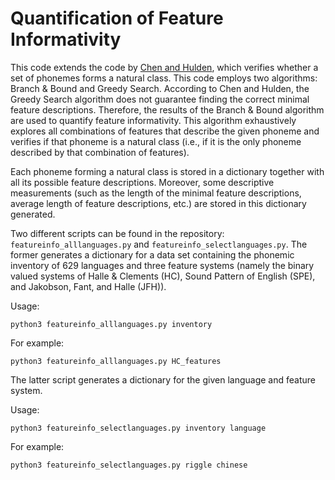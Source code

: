 # Quantification of Feature Informativity 

This code extends the code by [Chen and Hulden](https://github.com/mhulden/minphonfeat), which verifies whether a set of phonemes forms a natural class. This code employs two algorithms: Branch & Bound and Greedy Search. According to Chen and Hulden, the Greedy Search algorithm does not guarantee finding the correct minimal feature descriptions. Therefore, the results of the Branch \& Bound algorithm are used to quantify feature informativity. This algorithm exhaustively explores all combinations of features that describe the given phoneme and verifies if that phoneme is a natural class (i.e., if it is the only phoneme described by that combination of features).

Each phoneme forming a natural class is stored in a dictionary together with all its possible feature descriptions. Moreover, some descriptive measurements (such as the length of the minimal feature descriptions, average length of feature descriptions, etc.) are stored in this dictionary generated.

Two different scripts can be found in the repository: `featureinfo_alllanguages.py` and `featureinfo_selectlanguages.py`. The former generates a dictionary for a data set containing the phonemic inventory of 629 languages and three feature systems (namely the binary valued systems of Halle & Clements (HC), Sound Pattern of English (SPE), and Jakobson, Fant, and Halle (JFH)). 

Usage:

```
python3 featureinfo_alllanguages.py inventory
```
For example:

```
python3 featureinfo_alllanguages.py HC_features
```

The latter script generates a dictionary for the given language and feature system.

Usage:

```
python3 featureinfo_selectlanguages.py inventory language
```
For example:

```
python3 featureinfo_selectlanguages.py riggle chinese
```
